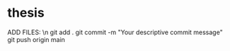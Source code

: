 # thesis
ADD FILES: \n
git add .
git commit -m "Your descriptive commit message"
git push origin main
